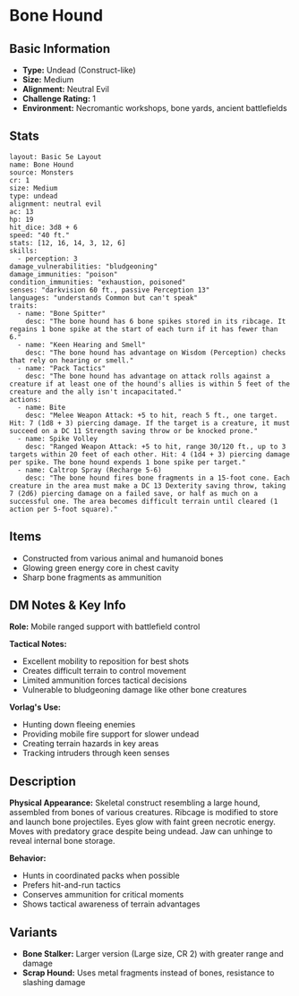 # Bone Hound

## Basic Information
- **Type:** Undead (Construct-like)
- **Size:** Medium
- **Alignment:** Neutral Evil
- **Challenge Rating:** 1
- **Environment:** Necromantic workshops, bone yards, ancient battlefields

## Stats
```statblock
layout: Basic 5e Layout
name: Bone Hound
source: Monsters
cr: 1
size: Medium
type: undead
alignment: neutral evil
ac: 13
hp: 19
hit_dice: 3d8 + 6
speed: "40 ft."
stats: [12, 16, 14, 3, 12, 6]
skills:
  - perception: 3
damage_vulnerabilities: "bludgeoning"
damage_immunities: "poison"
condition_immunities: "exhaustion, poisoned"
senses: "darkvision 60 ft., passive Perception 13"
languages: "understands Common but can't speak"
traits:
  - name: "Bone Spitter"
    desc: "The bone hound has 6 bone spikes stored in its ribcage. It regains 1 bone spike at the start of each turn if it has fewer than 6."
  - name: "Keen Hearing and Smell"
    desc: "The bone hound has advantage on Wisdom (Perception) checks that rely on hearing or smell."
  - name: "Pack Tactics"
    desc: "The bone hound has advantage on attack rolls against a creature if at least one of the hound's allies is within 5 feet of the creature and the ally isn't incapacitated."
actions:
  - name: Bite
    desc: "Melee Weapon Attack: +5 to hit, reach 5 ft., one target. Hit: 7 (1d8 + 3) piercing damage. If the target is a creature, it must succeed on a DC 11 Strength saving throw or be knocked prone."
  - name: Spike Volley
    desc: "Ranged Weapon Attack: +5 to hit, range 30/120 ft., up to 3 targets within 20 feet of each other. Hit: 4 (1d4 + 3) piercing damage per spike. The bone hound expends 1 bone spike per target."
  - name: Caltrop Spray (Recharge 5-6)
    desc: "The bone hound fires bone fragments in a 15-foot cone. Each creature in the area must make a DC 13 Dexterity saving throw, taking 7 (2d6) piercing damage on a failed save, or half as much on a successful one. The area becomes difficult terrain until cleared (1 action per 5-foot square)."
```

## Items
- Constructed from various animal and humanoid bones
- Glowing green energy core in chest cavity
- Sharp bone fragments as ammunition

## DM Notes & Key Info
**Role:** Mobile ranged support with battlefield control

**Tactical Notes:**
- Excellent mobility to reposition for best shots
- Creates difficult terrain to control movement
- Limited ammunition forces tactical decisions
- Vulnerable to bludgeoning damage like other bone creatures

**Vorlag's Use:**
- Hunting down fleeing enemies
- Providing mobile fire support for slower undead
- Creating terrain hazards in key areas
- Tracking intruders through keen senses

## Description
**Physical Appearance:**
Skeletal construct resembling a large hound, assembled from bones of various creatures. Ribcage is modified to store and launch bone projectiles. Eyes glow with faint green necrotic energy. Moves with predatory grace despite being undead. Jaw can unhinge to reveal internal bone storage.

**Behavior:**
- Hunts in coordinated packs when possible
- Prefers hit-and-run tactics
- Conserves ammunition for critical moments
- Shows tactical awareness of terrain advantages

## Variants
- **Bone Stalker:** Larger version (Large size, CR 2) with greater range and damage
- **Scrap Hound:** Uses metal fragments instead of bones, resistance to slashing damage